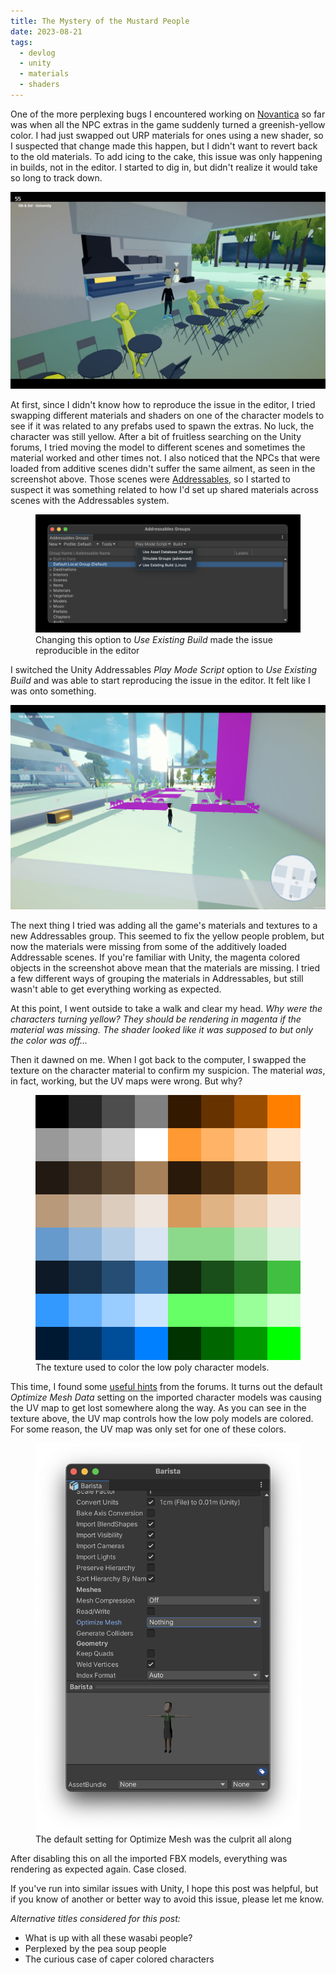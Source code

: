 ```yaml
---
title: The Mystery of the Mustard People
date: 2023-08-21
tags:
  - devlog
  - unity
  - materials
  - shaders
---
```


One of the more perplexing bugs I encountered working on [Novantica][] so far was when all the NPC extras in the game suddenly turned a greenish-yellow color.
I had just swapped out URP materials for ones using a new shader, so I suspected that change made this happen,
but I didn't want to revert back to the old materials.
To add icing to the cake, this issue was only happening in builds, not in the editor.
I started to dig in, but didn't realize it would take so long to track down.

[novantica]: https://novanticagame.com

<!-- more -->

![Screenshot showing yellow colored NPCs](/images/mustard/pizza.jpg)

At first, since I didn't know how to reproduce the issue in the editor,
I tried swapping different materials and shaders on one of the character models to see if it was related to any prefabs used to spawn the extras.
No luck, the character was still yellow.
After a bit of fruitless searching on the Unity forums,
I tried moving the model to different scenes and sometimes the material worked and other times not.
I also noticed that the NPCs that were loaded from additive scenes didn't suffer the same ailment, as seen in the screenshot above.
Those scenes were [Addressables][], so I started to suspect it was something related to how I'd set up shared materials across scenes with the Addressables system.

[addressables]: https://docs.unity3d.com/2021.3/Documentation/Manual/com.unity.addressables.html

<figure>
  <img src='/images/mustard/addressables.png' alt='Screenshot of Unity Addressables editor options' />
  <figcaption>
    Changing this option to <em>Use Existing Build</em> made the issue reproducible in the editor
  </figcaption>
</figure>

I switched the Unity Addressables _Play Mode Script_ option to _Use Existing Build_ and was able to start reproducing the issue in the editor.
It felt like I was onto something.

![](/images/mustard/hotel.jpg)

The next thing I tried was adding all the game's materials and textures to a new Addressables group.
This seemed to fix the yellow people problem, but now the materials were missing from some of the additively loaded Addressable scenes.
If you're familiar with Unity, the magenta colored objects in the screenshot above mean that the materials are missing.
I tried a few different ways of grouping the materials in Addressables, but still wasn't able to get everything working as expected.

At this point, I went outside to take a walk and clear my head.
_Why were the characters turning yellow?_
_They should be rendering in magenta if the material was missing._
_The shader looked like it was supposed to but only the color was off..._

Then it dawned on me.
When I got back to the computer, I swapped the texture on the character material to confirm my suspicion.
The material _was_, in fact, working, but the UV maps were wrong.
But why?

<figure>
  <img src='/images/mustard/character-texture.png' alt='The texture used to color the low poly character models' />
  <figcaption>
    The texture used to color the low poly character models.
  </figcaption>
</figure>

This time, I found some [useful hints](https://forum.unity.com/threads/warning-to-all-my-friends-beware-optimise-mesh-data.544735/) from the forums.
It turns out the default _Optimize Mesh Data_ setting on the imported character models was causing the UV map to get lost somewhere along the way.
As you can see in the texture above, the UV map controls how the low poly models are colored.
For some reason, the UV map was only set for one of these colors.

<figure>
  <img
    src='/images/mustard/optimize-mesh.png'
    alt='Screenshot of the Optimize Mesh option for the imported model'
  />
  <figcaption>
    The default setting for Optimize Mesh was the culprit all along
  </figcaption>
</figure>

After disabling this on all the imported FBX models, everything was rendering as expected again.
Case closed.

If you've run into similar issues with Unity, I hope this post was helpful,
but if you know of another or better way to avoid this issue, please let me know.

_Alternative titles considered for this post:_

- What is up with all these wasabi people?
- Perplexed by the pea soup people
- The curious case of caper colored characters
